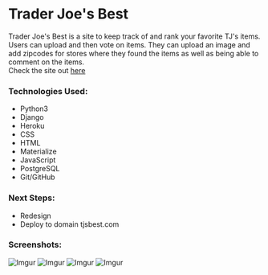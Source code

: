 # Trader Joe's Best

Trader Joe's Best is a site to keep track of and rank your favorite TJ's items. Users can upload and then vote on items. They can upload an image and add zipcodes for stores where they found the items as well as being able to comment on the items.  
Check the site out [here](http://tjsbest.herokuapp.com/)

### Technologies Used:
 * Python3
 * Django
 * Heroku
 * CSS
 * HTML
 * Materialize
 * JavaScript
 * PostgreSQL
 * Git/GitHub

### Next Steps:
 * Redesign 
 * Deploy to domain tjsbest.com

### Screenshots:
  ![Imgur](https://i.imgur.com/dPBlXf5.png)
  ![Imgur](https://i.imgur.com/VgdBafW.png)
  ![Imgur](https://i.imgur.com/mjytrnE.png)
  ![Imgur](https://i.imgur.com/SF23d4x.png)
  

